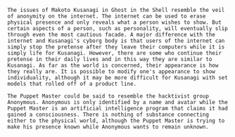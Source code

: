 	The issues of Makoto Kusanagi in Ghost in the Shell resemble the veil of anonymity on the internet. The internet can be used to erase physical presence and only reveals what a person wishes to show. But certain aspects of a person, such as personality, will eventually slip through even the most cautious facade. A major difference with the internet and Kusanagi's cyborg body is that users of the internet can simply stop the pretense after they leave their computers while it is simply life for Kusanagi. However, there are some who continue their pretense in their daily lives and in this way they are similar to Kusanagi. As far as the world is concerned, their appearance is how they really are. It is possible to modify one's appearance to show individuality, although it may be more difficult for Kusanagi with set models that rolled off of a product line.
  
	The Puppet Master could be said to resemble the hacktivist group Anonymous. Anonymous is only identified by a name and avatar while the Puppet Master is an artificial intelligence program that claims it had gained a consciousness. There is nothing of substance connecting either to the physical world, although the Puppet Master is trying to make his presence known while Anonymous wants to remain unknown.
